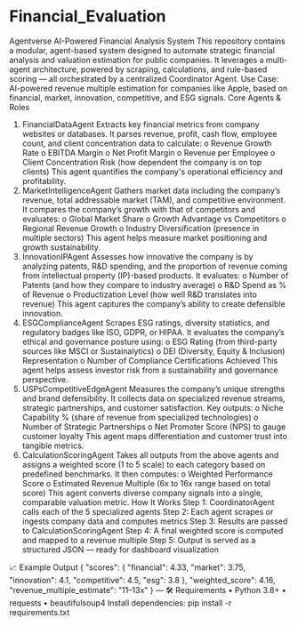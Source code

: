 # Financial_Evaluation
Agentverse AI-Powered Financial Analysis System
This repository contains a modular, agent-based system designed to automate strategic financial analysis and valuation estimation for public companies. It leverages a multi-agent architecture, powered by scraping, calculations, and rule-based scoring — all orchestrated by a centralized Coordinator Agent.
 Use Case: AI-powered revenue multiple estimation for companies like Apple, based on financial, market, innovation, competitive, and ESG signals.
Core Agents & Roles
1.	FinancialDataAgent
Extracts key financial metrics from company websites or databases. It parses revenue, profit, cash flow, employee count, and client concentration data to calculate:
o	Revenue Growth Rate
o	EBITDA Margin
o	Net Profit Margin
o	Revenue per Employee
o	Client Concentration Risk (how dependent the company is on top clients)
This agent quantifies the company's operational efficiency and profitability.
2.	MarketIntelligenceAgent
Gathers market data including the company’s revenue, total addressable market (TAM), and competitive environment. It compares the company’s growth with that of competitors and evaluates:
o	Global Market Share
o	Growth Advantage vs Competitors
o	Regional Revenue Growth
o	Industry Diversification (presence in multiple sectors)
This agent helps measure market positioning and growth sustainability.
3.	InnovationIPAgent
Assesses how innovative the company is by analyzing patents, R&D spending, and the proportion of revenue coming from intellectual property (IP)-based products. It evaluates:
o	Number of Patents (and how they compare to industry average)
o	R&D Spend as % of Revenue
o	Productization Level (how well R&D translates into revenue)
This agent captures the company’s ability to create defensible innovation.
4.	ESGComplianceAgent
Scrapes ESG ratings, diversity statistics, and regulatory badges like ISO, GDPR, or HIPAA. It evaluates the company’s ethical and governance posture using:
o	ESG Rating (from third-party sources like MSCI or Sustainalytics)
o	DEI (Diversity, Equity & Inclusion) Representation
o	Number of Compliance Certifications Achieved
This agent helps assess investor risk from a sustainability and governance perspective.
5.	USPsCompetitiveEdgeAgent
Measures the company’s unique strengths and brand defensibility. It collects data on specialized revenue streams, strategic partnerships, and customer satisfaction. Key outputs:
o	Niche Capability % (share of revenue from specialized technologies)
o	Number of Strategic Partnerships
o	Net Promoter Score (NPS) to gauge customer loyalty
This agent maps differentiation and customer trust into tangible metrics.
6.	CalculationScoringAgent
Takes all outputs from the above agents and assigns a weighted score (1 to 5 scale) to each category based on predefined benchmarks. It then computes:
o	Weighted Performance Score
o	Estimated Revenue Multiple (6x to 16x range based on total score)
This agent converts diverse company signals into a single, comparable valuation metric.
 How It Works
Step 1: CoordinatorAgent calls each of the 5 specialized agents
Step 2: Each agent scrapes or ingests company data and computes metrics
Step 3: Results are passed to CalculationScoringAgent
Step 4: A final weighted score is computed and mapped to a revenue multiple
Step 5: Output is served as a structured JSON — ready for dashboard visualization

📈 Example Output
{
"scores": {
"financial": 4.33,
"market": 3.75,
"innovation": 4.1,
"competitive": 4.5,
"esg": 3.8
},
"weighted_score": 4.16,
"revenue_multiple_estimate": "11–13x"
}
—
🛠 Requirements
•	Python 3.8+
•	requests
•	beautifulsoup4
Install dependencies:
pip install -r requirements.txt
